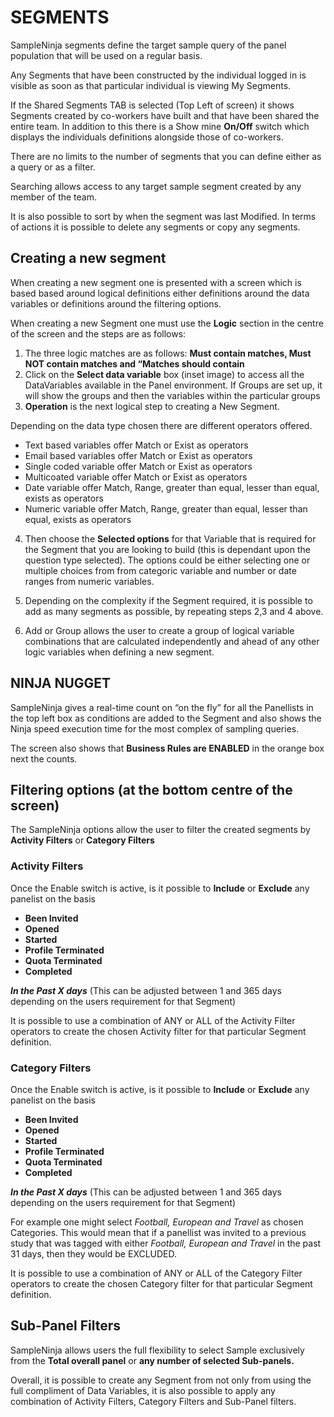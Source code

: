 # SEGMENTS

SampleNinja segments define the target sample query of the panel population that will be used on a regular basis.  

Any Segments that have been constructed by the individual logged in is visible as soon as that particular individual is viewing My Segments.

If the Shared Segments TAB is selected (Top Left of screen) it shows Segments created by co-workers have built and that have been shared the entire team.  In addition to this there is a Show mine **On/Off** switch which displays the individuals definitions alongside those of co-workers.

There are no limits to the number of segments that you can define either as a query or as a filter.

Searching allows access to any target sample segment created by any member of the team.

It is also possible to sort by when the segment was last Modified. In terms of actions it is possible to delete any segments or copy any segments.


## Creating a new segment


When creating a new segment one is presented with a screen which is based based around logical definitions either definitions around the data variables or definitions around the filtering options.

When creating a new Segment one must use the **Logic** section in the centre of the screen and the steps are as follows:

1) The three logic matches are as follows:  **Must contain matches,  Must NOT contain matches and “Matches should contain**
2) Click on the **Select data variable** box (inset image) to access all the DataVariables available in the Panel environment. If Groups are set up, it will show the groups and then the variables within the particular groups
3) **Operation** is the next logical step to creating a New Segment.  

Depending on the data type chosen there are different operators offered.

- Text based variables offer Match or Exist as operators
- Email based variables offer Match or Exist as operators
- Single coded variable offer Match or Exist as operators
- Multicoated variable offer Match or Exist as operators
- Date variable offer Match, Range, greater than equal, lesser than equal, exists as operators
- Numeric variable offer Match, Range, greater than equal, lesser than equal, exists as operators

4) Then choose the **Selected options** for that Variable that is required for the Segment that you are looking to build (this is dependant upon the question type selected). The options could be either selecting one or multiple choices from from categoric variable and number or date ranges from numeric variables.

5) Depending on the complexity if the Segment required, it is possible to add as many segments as possible, by repeating steps 2,3 and 4 above.

6) Add or Group allows the user to create a group of logical variable combinations that are calculated independently and ahead of any other logic variables when defining a new segment.

## NINJA NUGGET

SampleNinja gives a real-time count on “on the fly” for all the Panellists in the top left box as conditions are added to the Segment and also shows the Ninja speed execution time for the most complex of sampling queries.

The screen also shows that **Business Rules are ENABLED** in the orange box next the counts.


## Filtering options (at the bottom centre of the screen)

The SampleNinja options allow the user to filter the created segments by **Activity Filters** or **Category Filters**

### Activity Filters  

Once the Enable switch is active, is it possible to **Include** or **Exclude**  any panelist on the basis  

- **Been Invited**
- **Opened**
- **Started**
- **Profile Terminated**
- **Quota Terminated**
- **Completed**

**_In the Past X days_**  (This can be adjusted between 1 and 365 days depending on the users requirement for that Segment)

It is possible to use a combination of ANY or ALL of the Activity Filter operators to create the chosen Activity filter for that particular Segment definition.


### Category Filters  

Once the Enable switch is active, is it possible to **Include** or **Exclude** any panelist on the basis  

- **Been Invited**
- **Opened**
- **Started**
- **Profile Terminated**
- **Quota Terminated**
- **Completed**  

**_In the Past X days_**  (This can be adjusted between 1 and 365 days depending on the users requirement for that Segment)

For example one might select *Football, European and Travel* as chosen Categories.  This would mean that if a panellist was invited to a previous study that was tagged with either *Football, European and Travel* in the past 31 days, then they would be EXCLUDED.


It is possible to use a combination of ANY or ALL of the Category Filter operators to create the chosen Category filter for that particular Segment definition.



## Sub-Panel Filters

SampleNinja allows users the full flexibility to select Sample exclusively from the **Total overall panel** or **any number of selected Sub-panels.**


Overall, it is possible to create any Segment from not only from using the full compliment of Data Variables, it is also possible to apply any combination of Activity Filters, Category Filters and Sub-Panel filters.